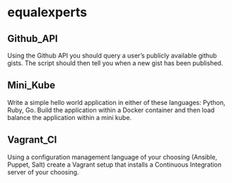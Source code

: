# equalexperts

## Github_API
Using the Github API you should query a user’s publicly available github gists. The script should then tell you when a new gist has been published.

## Mini_Kube
Write a simple hello world application in either of these languages: Python, Ruby, Go. Build the application within a Docker container and then load balance the application within a mini kube.

## Vagrant_CI
Using a configuration management language of your choosing (Ansible, Puppet, Salt) create a Vagrant setup that installs a Continuous Integration server of your choosing.



